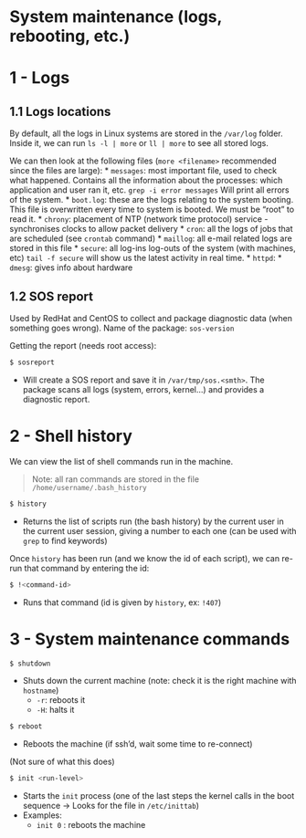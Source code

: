 # System maintenance (logs, rebooting, etc.)

# 1 - Logs
## 1.1 Logs locations
By default, all the logs in Linux systems are stored in the `/var/log` folder. Inside it, we can run `ls -l | more` or `ll | more` to see all stored logs.

We can then look at  the following files (`more <filename>` recommended since the files are large):
	*  `messages`: most important file, used to check what happened. Contains all the information about the processes: which application and user ran it, etc. `grep -i error messages` Will print all errors of the system.
	* `boot.log`: these are the logs relating to the system booting. This file is overwritten every time to system is booted. We must be “root” to read it. 
	* `chrony`: placement of NTP (network time protocol) service - synchronises clocks to allow packet delivery
	* `cron`: all the logs of jobs that are scheduled (see `crontab` command)
	* `maillog`: all e-mail related logs are stored in this file
	* `secure`: all log-ins log-outs of the system (with machines, etc) `tail -f secure` will show us the latest activity in real time.
	* `httpd`:
	* `dmesg`: gives info about hardware

## 1.2 SOS report
Used by RedHat and CentOS to collect and package diagnostic data (when something goes wrong). Name of the package: `sos-version`

Getting the report (needs root access):
```sh
$ sosreport
```
* Will create a SOS report and save it in `/var/tmp/sos.<smth>`. The package scans all logs (system, errors, kernel…) and provides a diagnostic report.

# 2 - Shell history
We can view the list of shell commands run in the machine.
> Note: all ran commands are stored in the file `/home/username/.bash_history`  
```sh
$ history
```
* Returns the list of scripts run (the bash history) by the current user in the current user session, giving a number to each one (can be used with `grep` to find keywords)

Once `history` has been run (and we know the id of each script), we can re-run that command by entering the id:
```sh
$ !<command-id>
```
* Runs that command (id is given by `history`, ex: `!407`)


# 3 - System maintenance commands
```sh
$ shutdown
```
* Shuts down the current machine (note: check it is the right machine with `hostname`)
	* `-r`: reboots it
	* `-H`: halts it

```sh
$ reboot
```
* Reboots the machine (if ssh’d, wait some time to re-connect)

(Not sure of what this does)
```sh
$ init <run-level>
```
* Starts the `init` process (one of the last steps the kernel calls in the boot sequence -> Looks for the file in `/etc/inittab`)
* Examples:
	* `init 0` : reboots the machine

